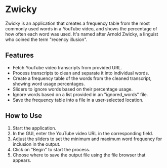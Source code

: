 
# Zwicky

Zwicky is an application that creates a frequency table from the most commonly used words in a YouTube video, and shows the percentage of how often each word was used. It's named after Arnold Zwicky, a linguist who coined the term "recency illusion".

## Features

- Fetch YouTube video transcripts from provided URL.
- Process transcripts to clean and separate it into individual words.
- Create a frequency table of the words from the cleaned transcript, showing word usage percentages.
- Sliders to ignore words based on their percentage usage.
- Ignore words based on a list provided in an "ignored_words" file.
- Save the frequency table into a file in a user-selected location.

## How to Use

1. Start the application.
2. In the GUI, enter the YouTube video URL in the corresponding field.
3. Adjust the sliders to set the minimum and maximum word frequency for inclusion in the output.
4. Click on "Begin" to start the process.
5. Choose where to save the output file using the file browser that appears.
